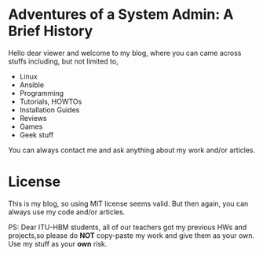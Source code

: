 # Adventures of a System Admin: A Brief History

Hello dear viewer and welcome to my blog, where you can came across stuffs including, but not limited to,

*  Linux
*  Ansible
*  Programming
*  Tutorials, HOWTOs
*  Installation Guides
*  Reviews
*  Games
*  Geek stuff

You can always contact me and ask anything about my work and/or articles.

# License

This is my blog, so using MIT license seems valid. But then again, you can always use my code and/or articles.

PS: Dear ITU-HBM students, all of our teachers got my previous HWs and projects,so please do **NOT** copy-paste my work and give them as your own. Use my stuff as your **own** risk. 
